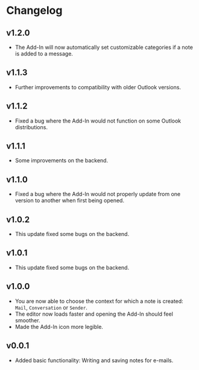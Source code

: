# Changelog

## v1.2.0

<!--Releasenotes start-->
- The Add-In will now automatically set customizable categories if a note is added to a message.
<!--Releasenotes end-->

## v1.1.3

- Further improvements to compatibility with older Outlook versions.

## v1.1.2

- Fixed a bug where the Add-In would not function on some Outlook distributions.

## v1.1.1

- Some improvements on the backend.

## v1.1.0

- Fixed a bug where the Add-In would not properly update from one version to another when first being opened.

## v1.0.2

- This update fixed some bugs on the backend.

## v1.0.1

- This update fixed some bugs on the backend.

## v1.0.0

- You are now able to choose the context for which a note is created: `Mail`, `Conversation` or `Sender`.
- The editor now loads faster and opening the Add-In should feel smoother.
- Made the Add-In icon more legible.


## v0.0.1

- Added basic functionality: Writing and saving notes for e-mails.
